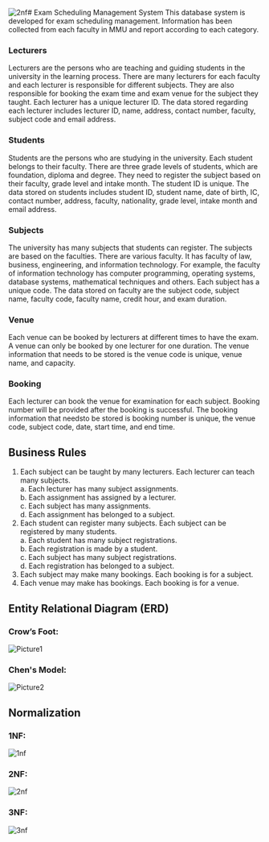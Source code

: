 ![2nf](https://github.com/user-attachments/assets/6471ed85-ac3e-4431-8bbe-beddea733914)# Exam Scheduling Management System
This database system is developed for exam scheduling management. Information has been collected from each faculty in MMU and report according to each category. 

### Lecturers
Lecturers are the persons who are teaching and guiding students in the university in the learning process. There are many lecturers for each faculty and each lecturer is responsible for different subjects. They are also responsible for booking the exam time and exam venue for the subject they taught. Each lecturer has a unique lecturer ID. The data stored regarding each lecturer includes lecturer ID, name, address, contact number, faculty, subject code and email address.

### Students
Students are the persons who are studying in the university. Each student belongs to their faculty. There are three grade levels of students, which are foundation, diploma and degree. They need to register the subject based on their faculty, grade level and intake month. The student ID is unique. The data stored on students includes student ID, student name, date of birth, IC, contact number, address, faculty, nationality, grade level, intake month and email address.

### Subjects
The university has many subjects that students can register. The subjects are based on the faculties. There are various faculty. It has faculty of law, business, engineering, and information technology. For example, the faculty of information technology has computer programming, operating systems, database systems, mathematical techniques and others. Each subject has a unique code. The data stored on faculty are the subject code, subject name, faculty code, faculty name, credit hour, and exam duration. 

### Venue
Each venue can be booked by lecturers at different times to have the exam. A venue can only be booked by one lecturer for one duration. The venue information that needs to be stored is the venue code is unique, venue name, and capacity.

### Booking
Each lecturer can book the venue for examination for each subject. Booking number will be provided after the booking is successful. The booking information that needsto be stored is booking number is unique, the venue code, subject code, date, start time, and end time.

## Business Rules
1) Each subject can be taught by many lecturers. Each lecturer can teach many subjects. \
  a. Each lecturer has many subject assignments. \
  b. Each assignment has assigned by a lecturer. \
  c. Each subject has many assignments. \
  d. Each assignment has belonged to a subject. 
2) Each student can register many subjects. Each subject can be registered by many students. \
  a. Each student has many subject registrations.\
  b. Each registration is made by a student.\
  c. Each subject has many subject registrations.\
  d. Each registration has belonged to a subject.
3) Each subject may make many bookings. Each booking is for a subject.
4) Each venue may make has bookings. Each booking is for a venue.

## Entity Relational Diagram (ERD)
### Crow’s Foot:
![Picture1](https://github.com/user-attachments/assets/06b2959e-491d-43a0-b9bd-ab0fdb065299)
### Chen's Model:
![Picture2](https://github.com/user-attachments/assets/8f4a2c4b-28a6-4325-bbe1-a9119c84d475)

## Normalization
### 1NF:
![1nf](https://github.com/user-attachments/assets/2a6fdc4d-d25a-4ceb-b85f-45337f82dc9f)
### 2NF:
![2nf](https://github.com/user-attachments/assets/1bc90ec4-c097-4eb2-a9d0-863c852bc4a1)
### 3NF:
![3nf](https://github.com/user-attachments/assets/a999131d-a7e5-4f30-a1ae-158b9aa2fcfc)






